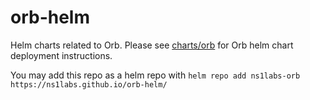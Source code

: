 # orb-helm

Helm charts related to Orb. Please see [charts/orb](charts/orb/) for Orb helm chart deployment instructions.

You may add this repo as a helm repo with `helm repo add ns1labs-orb https://ns1labs.github.io/orb-helm/`
